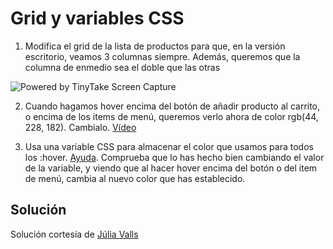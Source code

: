 # Grid y variables CSS

1. Modifica el grid de la lista de productos para que, en la versión escritorio, veamos 3 columnas siempre. Además, queremos que la columna de enmedio sea el doble que las otras

<img src="https://oscarm.tinytake.com/media/1432557?filename=1679488382254_TinyTake22-03-2023-01-32-53_638150851800549743.png&sub_type=thumbnail_preview&type=attachment&width=1198&height=623" title="Powered by TinyTake Screen Capture"/><br>

2. Cuando hagamos hover encima del botón de añadir producto al carrito, o encima de los items de menú, queremos verlo ahora de color rgb(44, 228, 182). Cambialo. [Vídeo](https://oscarm.tinytake.com/msc/ODAzMjM1Ml8yMTE3NzcwOQ)

3. Usa una variable CSS para almacenar el color que usamos para todos los :hover. [Ayuda](https://www.w3schools.com/css/tryit.asp?filename=trycss3_var). Comprueba que lo has hecho bien cambiando el valor de la variable, y viendo que al hacer hover encima del botón o del item de menú, cambia al nuevo color que has establecido.

## Solución

Solución cortesía de [Júlia Valls](https://github.com/JuliaVallsMoix/grid-burguer-css-variable)
